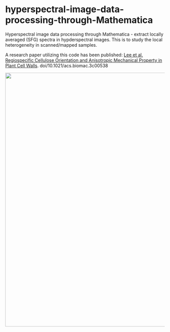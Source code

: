 # hyperspectral-image-data-processing-through-Mathematica
Hyperspectral image data processing through Mathematica - extract locally averaged (SFG) spectra in hypderspectral images. This is to study the local heterogeneity in scanned/mapped samples.

A research paper utilizing this code has been published: [Lee et al. Regiospecific Cellulose Orientation and Anisotropic Mechanical Property in Plant Cell Walls](https://doi.org/10.1021/acs.biomac.3c00538). doi/10.1021/acs.biomac.3c00538

<div align="center">
  <img width="800" src="https://github.com/JasonL1422/storage/blob/main/hyperspectral%20image%20local%20avg.png" />
</div>
